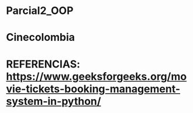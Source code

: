 # Parcial2_OOP
# Cinecolombia
# REFERENCIAS: https://www.geeksforgeeks.org/movie-tickets-booking-management-system-in-python/

